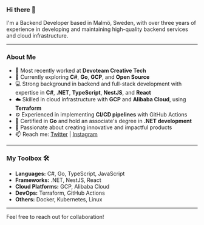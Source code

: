### Hi there 👋

I'm a Backend Developer based in Malmö, Sweden, with over three years of experience in developing and maintaining high-quality backend services and cloud infrastructure.

---

### About Me

- 🏢 Most recently worked at **Devoteam Creative Tech**
- 🌱 Currently exploring **C#**, **Go**, **GCP**, and **Open Source**
- 💻 Strong background in backend and full-stack development with expertise in **C#**, **.NET**, **TypeScript**, **NestJS**, and **React**
- ☁️ Skilled in cloud infrastructure with **GCP** and **Alibaba Cloud**, using **Terraform**
- ⚙️ Experienced in implementing **CI/CD pipelines** with GitHub Actions
- 📜 Certified in **Go** and hold an associate's degree in **.NET development**
- 🤝 Passionate about creating innovative and impactful products
- 📫 Reach me: [Twitter](https://twitter.com/rezew) | [Instagram](https://instagram.com/zokiioo/)

---

### My Toolbox 🛠️

- **Languages:** C#, Go, TypeScript, JavaScript
- **Frameworks:** .NET, NestJS, React
- **Cloud Platforms:** GCP, Alibaba Cloud
- **DevOps:** Terraform, GitHub Actions
- **Others:** Docker, Kubernetes, Linux

---

Feel free to reach out for collaboration!
